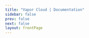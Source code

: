 ```yaml
---
title: "Vapor Cloud | Documentation"
sidebar: false
prev: false
next: false
layout: frontPage
---
```

